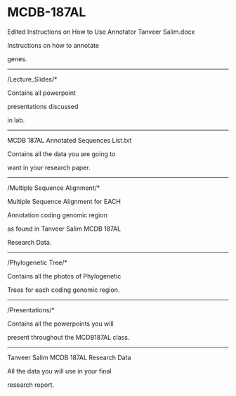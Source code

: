 # MCDB-187AL

Edited Instructions on How to Use Annotator Tanveer Salim.docx

Instructions on how to annotate

genes.

----------------------------------------
/Lecture_Slides/*

Contains all powerpoint 

presentations discussed 

in lab.

----------------------------------------
MCDB 187AL Annotated Sequences List.txt

Contains all the data you are going to 

want in your research paper.

---------------------------------------

/Multiple Sequence Alignment/*

Multiple Sequence Alignment for EACH

Annotation coding genomic region 

as found in Tanveer Salim MCDB 187AL 

Research Data.

---------------------------------------
/Phylogenetic Tree/*

Contains all the photos of Phylogenetic

Trees for each coding genomic region.

----------------------------------------
/Presentations/*

Contains all the powerpoints you will

present throughout the MCDB187AL class.

---------------------------------------

Tanveer Salim MCDB 187AL Research Data

All the data you will use in your final

research report.






